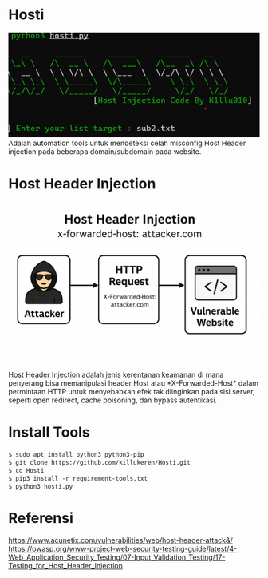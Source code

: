 # Hosti
<img src="https://raw.githubusercontent.com/killukeren/Hosti/refs/heads/main/image.png"/>
Adalah automation tools untuk mendeteksi celah misconfig Host Header injection pada beberapa domain/subdomain pada website.

# Host Header Injection
<img src="https://raw.githubusercontent.com/killukeren/Hosti/refs/heads/main/ChatGPT%20Image%20Jul%206%2C%202025%2C%2009_46_52%20PM.png"/>
Host Header Injection adalah jenis kerentanan keamanan di mana penyerang bisa memanipulasi header Host atau *X-Forwarded-Host* dalam permintaan HTTP untuk menyebabkan efek tak diinginkan pada sisi server, seperti  open redirect, cache poisoning, dan bypass autentikasi.

# Install Tools 
```
$ sudo apt install python3 python3-pip
$ git clone https://github.com/killukeren/Hosti.git
$ cd Hosti
$ pip3 install -r requirement-tools.txt
$ python3 hosti.py
```
# Referensi 
https://www.acunetix.com/vulnerabilities/web/host-header-attack&/
https://owasp.org/www-project-web-security-testing-guide/latest/4-Web_Application_Security_Testing/07-Input_Validation_Testing/17-Testing_for_Host_Header_Injection
